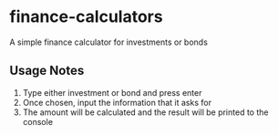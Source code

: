 # finance-calculators
A simple finance calculator for investments or bonds

## Usage Notes

1) Type either investment or bond and press enter
2) Once chosen, input the information that it asks for
3) The amount will be calculated and the result will be printed to the console 
